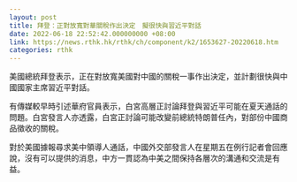 ```yaml
---
layout: post
title: 拜登：正對放寬對華關稅作出決定　擬很快與習近平對話
date: 2022-06-18 22:52:42.000000000 +08:00
link: https://news.rthk.hk/rthk/ch/component/k2/1653627-20220618.htm
categories: rthk
---
```


美國總統拜登表示，正在對放寬美國對中國的關稅一事作出決定，並計劃很快與中國國家主席習近平對話。

有傳媒較早時引述華府官員表示，白宮高層正討論拜登與習近平可能在夏天通話的問題。白宮發言人亦透露，白宮正討論可能改變前總統特朗普任內，對部份中國商品徵收的關稅。

對於美國據報尋求美中領導人通話，中國外交部發言人在星期五在例行記者會回應說，沒有可以提供的消息，中方一貫認為中美之間保持各層次的溝通和交流是有益。
